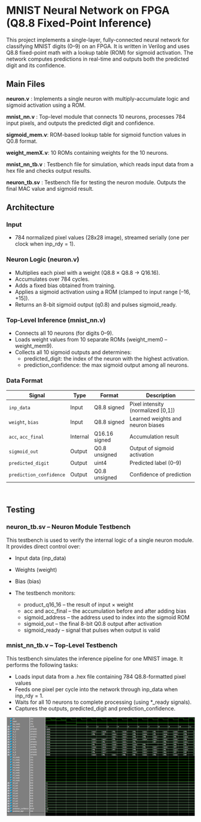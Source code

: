 # MNIST Neural Network on FPGA (Q8.8 Fixed-Point Inference)

This project implements a single-layer, fully-connected neural network for classifying MNIST digits (0–9) on an FPGA. It is written in Verilog and uses Q8.8 fixed-point math with a lookup table (ROM) for sigmoid activation. The network computes predictions in real-time and outputs both the predicted digit and its confidence.


## Main Files

**neuron.v** : Implements a single neuron with multiply-accumulate logic and sigmoid activation using a ROM.

**mnist_nn.v** : Top-level module that connects 10 neurons, processes 784 input pixels, and outputs the predicted digit and confidence.

**sigmoid_mem.v**: ROM-based lookup table for sigmoid function values in Q0.8 format.

**weight_memX.v**: 10 ROMs containing weights for the 10 neurons.

**mnist_nn_tb.v** : Testbench file for simulation, which reads input data from a hex file and checks output results.

**neuron_tb.sv** : Testbench file for testing the neuron module. Outputs the final MAC value and sigmoid result.




## Architecture

### Input

- 784 normalized pixel values (28x28 image), streamed serially (one per clock when inp_rdy = 1).

### Neuron Logic (neuron.v)
- Multiplies each pixel with a weight (Q8.8 × Q8.8 → Q16.16).
- Accumulates over 784 cycles.
- Adds a fixed bias obtained from training.
- Applies a sigmoid activation using a ROM (clamped to input range [–16, +15]).
- Returns an 8-bit sigmoid output (q0.8) and pulses sigmoid_ready.


### Top-Level Inference (mnist_nn.v)
- Connects all 10 neurons (for digits 0–9).
- Loads weight values from 10 separate ROMs (weight_mem0 – weight_mem9).
- Collects all 10 sigmoid outputs and determines:
    - predicted_digit: the index of the neuron with the highest activation.
    - prediction_confidence: the max sigmoid output among all neurons.

### Data Format
| Signal                 | Type         | Format          | Description                         |
|------------------------|--------------|------------------|-------------------------------------|
| `inp_data`            | Input        | Q8.8 signed      | Pixel intensity (normalized [0,1])  |
| `weight`, `bias`      | Input        | Q8.8 signed      | Learned weights and neuron biases   |
| `acc`, `acc_final`    | Internal     | Q16.16 signed    | Accumulation result                 |
| `sigmoid_out`         | Output       | Q0.8 unsigned    | Output of sigmoid activation        |
| `predicted_digit`     | Output       | uint4            | Predicted label (0–9)               |
| `prediction_confidence` | Output     | Q0.8 unsigned    | Confidence of prediction            |

<br>


 ## Testing

### neuron_tb.sv – Neuron Module Testbench
This testbench is used to verify the internal logic of a single neuron module. It provides direct control over:
- Input data (inp_data)
- Weights (weight)
- Bias (bias)

- The testbench monitors:
    - product_q16_16 – the result of input × weight
    - acc and acc_final – the accumulation before and after adding bias
    - sigmoid_address – the address used to index into the sigmoid ROM
    - sigmoid_out – the final 8-bit Q0.8 output after activation
    - sigmoid_ready – signal that pulses when output is valid





### mnist_nn_tb.v – Top-Level Testbench
This testbench simulates the  inference pipeline for one MNIST image. It performs the following tasks:
- Loads input data from a .hex file containing 784 Q8.8-formatted pixel values
- Feeds one pixel per cycle into the network through inp_data when inp_rdy = 1.
- Waits for all 10 neurons to complete processing (using *_ready signals).
- Captures the outputs, predicted_digit and prediction_confidence.

![Waveform: Weight Loading in mnist_nn_tb](waveforms/mnist_tb_waveform_weight_loading.png)

